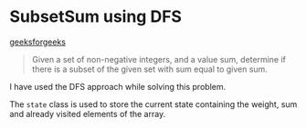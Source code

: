 # SubsetSum using DFS
[geeksforgeeks](https://www.geeksforgeeks.org/dynamic-programming-subset-sum-problem/)
>Given a set of non-negative integers, and a value sum, determine if there is a subset of the given set with sum equal to given sum.

I have used the DFS approach while solving this problem.

The `state` class is used to store the current state containing the weight, sum and already visited elements of the array.
  
